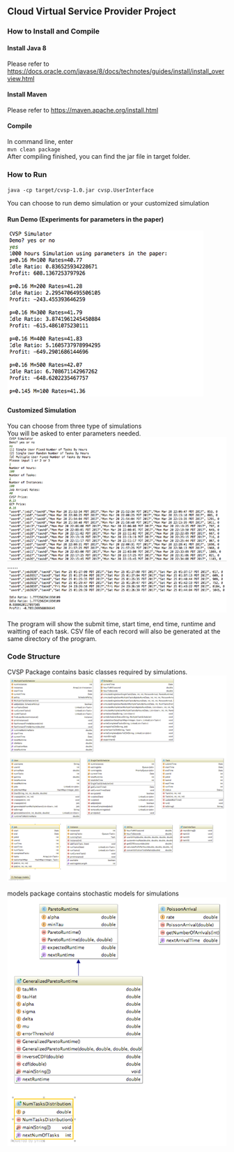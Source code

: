 ## Cloud Virtual Service Provider Project

### How to Install and Compile
#### Install Java 8  
Please refer to https://docs.oracle.com/javase/8/docs/technotes/guides/install/install_overview.html  

#### Install Maven  
Please refer to https://maven.apache.org/install.html

#### Compile  
In command line, enter  
`mvn clean package`  
After compiling finished, you can find the jar file in target folder.

### How to Run  
`java -cp target/cvsp-1.0.jar cvsp.UserInterface`  

You can choose to run demo simulation or your customized simulation
#### Run Demo (Experiments for parameters in the paper)

![Image of demo](images/demo.png)

#### Customized Simulation  
You can choose from three type of simulations  
You will be asked to enter parameters needed.
![Image of Customized Simulation](images/singleUserFixedNumTasks.png)  
......
![Image of Customized Simulation2](images/singleUserFixedNumTasks2.png)

The program will show the submit time, start time, end time, runtime and waitting of each task.
CSV file of each record will also be generated at the same directory of the program.

### Code Structure
CVSP Package contains basic classes required by simulations.  
![Image of Code Structure](images/diagram.png)  

models package contains stochastic models for simulations
![Image of Code Structure](images/model-diagram.png)  


